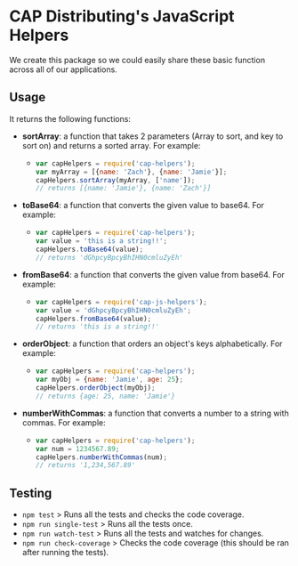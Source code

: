 # CAP Distributing's JavaScript Helpers

We create this package so we could easily share these basic function across all of our applications.


## Usage
It returns the following functions:
 * **sortArray**: a function that takes 2 parameters (Array to sort, and key to sort on) and returns a sorted array. For example:
    * ```js
      var capHelpers = require('cap-helpers');
      var myArray = [{name: 'Zach'}, {name: 'Jamie'}];
      capHelpers.sortArray(myArray, ['name']);
      // returns [{name: 'Jamie'}, {name: 'Zach'}]
      ```
 * **toBase64**: a function that converts the given value to base64. For example:
    * ```js
      var capHelpers = require('cap-helpers');
      var value = 'this is a string!!';
      capHelpers.toBase64(value);
      // returns 'dGhpcyBpcyBhIHN0cmluZyEh'
      ```
 * **fromBase64**: a function that converts the given value from base64. For example:
    * ```js
      var capHelpers = require('cap-js-helpers');
      var value = 'dGhpcyBpcyBhIHN0cmluZyEh';
      capHelpers.fromBase64(value);
      // returns 'this is a string!!'
      ```
 * **orderObject**: a function that orders an object's keys alphabetically. For example:
    * ```js
      var capHelpers = require('cap-helpers');
      var myObj = {name: 'Jamie', age: 25};
      capHelpers.orderObject(myObj);
      // returns {age: 25, name: 'Jamie'}
      ```
 * **numberWithCommas**: a function that converts a number to a string with commas. For example:
    * ```js
      var capHelpers = require('cap-helpers');
      var num = 1234567.89;
      capHelpers.numberWithCommas(num);
      // returns '1,234,567.89'
      ```


## Testing
 * `npm test` > Runs all the tests and checks the code coverage.
 * `npm run single-test` > Runs all the tests once.
 * `npm run watch-test` > Runs all the tests and watches for changes.
 * `npm run check-coverage` > Checks the code coverage (this should be ran after running the tests).
